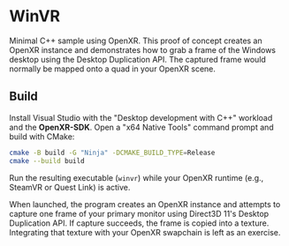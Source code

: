# WinVR

Minimal C++ sample using OpenXR. This proof of concept creates an OpenXR instance and demonstrates how to grab a frame of the Windows desktop using the Desktop Duplication API. The captured frame would normally be mapped onto a quad in your OpenXR scene.

## Build

Install Visual Studio with the "Desktop development with C++" workload and the **OpenXR-SDK**. Open a "x64 Native Tools" command prompt and build with CMake:

```bash
cmake -B build -G "Ninja" -DCMAKE_BUILD_TYPE=Release
cmake --build build
```

Run the resulting executable (`winvr`) while your OpenXR runtime (e.g., SteamVR or Quest Link) is active.

When launched, the program creates an OpenXR instance and attempts to capture one frame of your primary monitor using Direct3D 11's Desktop Duplication API. If capture succeeds, the frame is copied into a texture. Integrating that texture with your OpenXR swapchain is left as an exercise.
